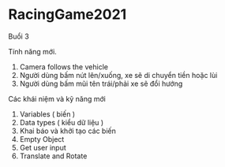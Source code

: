 # RacingGame2021

Buổi 3

Tính năng mới.
1. Camera follows the vehicle
2. Người dùng bấm nút lên/xuống, xe sẽ di chuyển tiền hoặc lùi
3. Người dùng bấm mũi tên trái/phải xe sẽ đổi hướng

Các khái niệm và kỹ năng mới
1. Variables ( biến )
2. Data types ( kiểu dữ liệu )
3. Khai báo và khởi tạo các biến
4. Empty Object
5. Get user input
6. Translate and Rotate